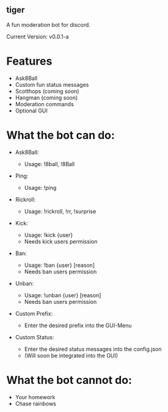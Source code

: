 ## tiger
A fun moderation bot for discord.

Current Version: v0.0.1-a

# Features
- Ask8Ball
- Custom fun status messages
- Scotthops (coming soon)
- Hangman (coming soon)
- Moderation commands
- Optional GUI

# What the bot can do:
- Ask8Ball:
    - Usage: !8ball, !8Ball

- Ping:
    - Usage: !ping

- Rickroll:
    - Usage: !rickroll, !rr, !surprise

- Kick:
    - Usage: !kick {user}
    - Needs kick users permission

- Ban:
    - Usage: !ban {user} \[reason]
    - Needs ban users permission

- Unban:
    - Usage: !unban {user} \[reason]
    - Needs ban users permission

- Custom Prefix:
    - Enter the desired prefix into the GUI-Menu

- Custom Status:
    - Enter the desired status messages into the config.json
    - (Will soon be integrated into the GUI)

# What the bot cannot do:
- Your homework
- Chase rainbows
